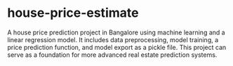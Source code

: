 # house-price-estimate
A house price prediction project in Bangalore using machine learning and a linear regression model. It includes data preprocessing, model training, a price prediction function, and model export as a pickle file. This project can serve as a foundation for more advanced real estate prediction systems.
